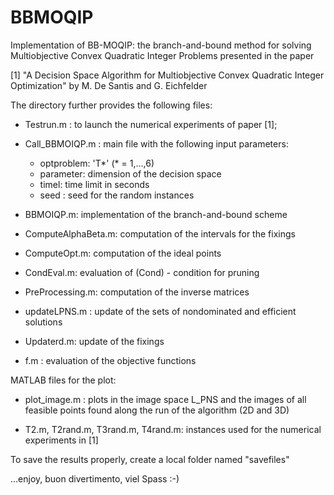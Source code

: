 # BBMOQIP
Implementation of  BB-MOQIP: the branch-and-bound method for solving  Multiobjective Convex Quadratic Integer Problems  presented in the paper 

[1] "A Decision Space Algorithm for Multiobjective Convex Quadratic Integer Optimization"  by M. De Santis and G. Eichfelder


The directory  further provides the following files:


- Testrun.m : to launch the numerical experiments of paper [1];

- Call_BBMOIQP.m : main file with  the following input parameters:
  * optproblem: 'T*' (* = 1,...,6)
  * parameter: dimension of the decision space
  * timel: time limit in seconds
  * seed : seed for the random instances

- BBMOIQP.m: implementation of the branch-and-bound scheme

- ComputeAlphaBeta.m: computation of the intervals for the fixings
 		      
- ComputeOpt.m: computation of the ideal points

- CondEval.m: evaluation of (Cond) - condition for pruning

- PreProcessing.m: computation of the inverse matrices 

- updateLPNS.m : update of the sets of nondominated and efficient solutions

- Updaterd.m: update of the fixings

- f.m : evaluation of the objective functions
 
MATLAB files for the plot:
- plot_image.m : plots in the image space L_PNS and the images of all feasible 
		points found along the run of the algorithm (2D and 3D)

- T2.m, T2rand.m, T3rand.m, T4rand.m: instances used for the numerical 
 				     experiments in [1]
				     
To save the results properly, create a local folder named "savefiles"


...enjoy, buon divertimento, viel Spass :-)

